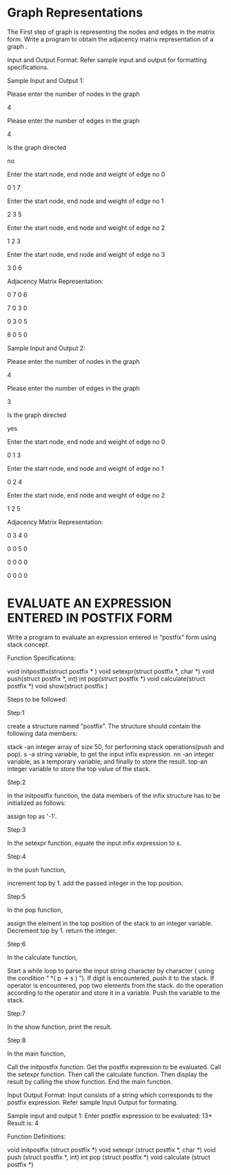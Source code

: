 #  Graph Representations
                                                       
 
The First step of graph is representing the nodes and edges in the matrix form.
Write a program to obtain the adjacency matrix representation of a graph .
 
Input and Output Format:
Refer sample input and output for formatting specifications.


Sample Input and Output 1:

Please enter the number of nodes in the graph

4

Please enter the number of edges in the graph

4

Is the graph directed

no

Enter the start node, end node and weight of edge no 0

0 1 7

Enter the start node, end node and weight of edge no 1

2 3 5

Enter the start node, end node and weight of edge no 2

1 2 3

Enter the start node, end node and weight of edge no 3

3 0 6

Adjacency Matrix Representation:

0 7 0 6 

7 0 3 0

0 3 0 5

6 0 5 0

Sample Input and Output 2:

Please enter the number of nodes in the graph

4

Please enter the number of edges in the graph

3

Is the graph directed

yes

Enter the start node, end node and weight of edge no 0

0 1 3

Enter the start node, end node and weight of edge no 1

0 2 4

Enter the start node, end node and weight of edge no 2

1 2 5

Adjacency Matrix Representation:

0 3 4 0

0 0 5 0

0 0 0 0

0 0 0 0

 
# EVALUATE AN EXPRESSION ENTERED IN POSTFIX FORM

Write a program to evaluate an expression entered in “postfix” form using stack concept.

Function Specifications:

void initpostfix(struct postfix * )
void setexpr(struct postfix *, char *)
void push(struct postfix *, int)
int pop(struct postfix *)
void calculate(struct postfix *)
void show(struct postfix )

 

Steps to be followed:

Step:1

create a structure named “postfix”. The structure should contain the following data members:

   stack -an integer array of size 50, for performing stack operations(push and pop).
   s -a string variable, to get the input infix expression.
  nn -an integer variable, as a temporary variable, and finally to store the result.
   top-an integer variable to store the top value of the stack.
 
Step:2

In the initpostfix function, the data members of the infix structure has to be initialized as follows:

  assign top as '-1'.

Step:3

In the setexpr function, equate the input infix expression to s.

Step:4

In the push function,

 increment top by 1.
 add the passed integer in the top position.

Step:5

In the pop function,

assign the element in the top position of the stack to an integer variable.
Decrement top by 1.
return the integer.

Step:6

In the calculate function,

Start a while loop to parse the input string character by character ( using the condition “ *( p -> s ) ”).
If digit is encountered, push it to the stack.
If operator is encountered,
pop two elements from the stack.
do the operation according to the operator and store it in a variable.
Push the variable to the stack.

Step:7

In the show function, print the result.

Step:8

In the main function,

Call the initpostfix function.
Get the postfix expression to be evaluated.
Call the setexpr function.
Then call the calculate function.
Then display the result by calling the show function.
End the main function.

Input Output Format:
Input consists of a string which corresponds to the postfix expression.
Refer sample Input Output for formating.


Sample input and output 1:
Enter postfix expression to be evaluated:
13+
Result is: 4

Function Definitions:

void initpostfix (struct postfix *) 
void setexpr (struct postfix *, char *) 
void push (struct postfix *, int) 
int pop (struct postfix *) 
void calculate (struct postfix *) 
